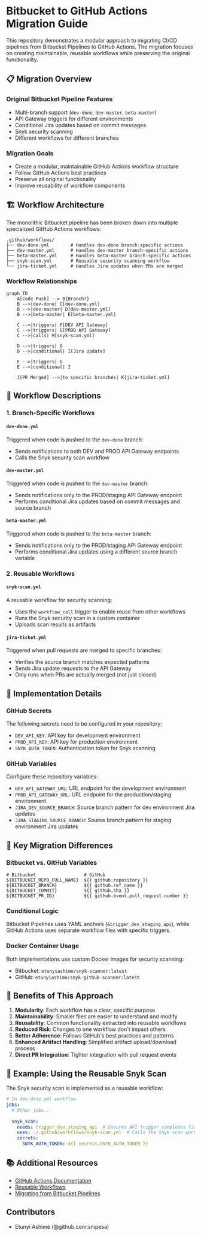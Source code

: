 # Bitbucket to GitHub Actions Migration Guide

This repository demonstrates a modular approach to migrating CI/CD pipelines from Bitbucket Pipelines to GitHub Actions. The migration focuses on creating maintainable, reusable workflows while preserving the original functionality.

## 📋 Migration Overview

### Original Bitbucket Pipeline Features
- Multi-branch support (`dev-done`, `dev-master`, `beta-master`)
- API Gateway triggers for different environments
- Conditional Jira updates based on commit messages
- Snyk security scanning
- Different workflows for different branches

### Migration Goals
- Create a modular, maintainable GitHub Actions workflow structure
- Follow GitHub Actions best practices
- Preserve all original functionality
- Improve reusability of workflow components

## 🏗️ Workflow Architecture

The monolithic Bitbucket pipeline has been broken down into multiple specialized GitHub Actions workflows:

```
.github/workflows/
├── dev-done.yml        # Handles dev-done branch-specific actions
├── dev-master.yml      # Handles dev-master branch-specific actions
├── beta-master.yml     # Handles beta-master branch-specific actions
├── snyk-scan.yml       # Reusable security scanning workflow
└── jira-ticket.yml     # Handles Jira updates when PRs are merged
```

### Workflow Relationships

```mermaid
graph TD
    A[Code Push] --> B{Branch?}
    B -->|dev-done| C[dev-done.yml]
    B -->|dev-master| D[dev-master.yml]
    B -->|beta-master| E[beta-master.yml]
    
    C -->|triggers| F[DEV API Gateway]
    C -->|triggers| G[PROD API Gateway]
    C -->|calls| H[snyk-scan.yml]
    
    D -->|triggers| G
    D -->|conditional| I[Jira Update]
    
    E -->|triggers| G
    E -->|conditional| I
    
    J[PR Merged] -->|to specific branches| K[jira-ticket.yml]
```

## 📄 Workflow Descriptions

### 1. Branch-Specific Workflows

#### `dev-done.yml`
Triggered when code is pushed to the `dev-done` branch:
- Sends notifications to both DEV and PROD API Gateway endpoints
- Calls the Snyk security scan workflow

#### `dev-master.yml`
Triggered when code is pushed to the `dev-master` branch:
- Sends notifications only to the PROD/staging API Gateway endpoint
- Performs conditional Jira updates based on commit messages and source branch

#### `beta-master.yml`
Triggered when code is pushed to the `beta-master` branch:
- Sends notifications only to the PROD/staging API Gateway endpoint
- Performs conditional Jira updates using a different source branch variable

### 2. Reusable Workflows

#### `snyk-scan.yml`
A reusable workflow for security scanning:
- Uses the `workflow_call` trigger to enable reuse from other workflows
- Runs the Snyk security scan in a custom container
- Uploads scan results as artifacts

#### `jira-ticket.yml`
Triggered when pull requests are merged to specific branches:
- Verifies the source branch matches expected patterns
- Sends Jira update requests to the API Gateway
- Only runs when PRs are actually merged (not just closed)

## 🔧 Implementation Details

### GitHub Secrets
The following secrets need to be configured in your repository:

- `DEV_API_KEY`: API key for development environment
- `PROD_API_KEY`: API key for production environment
- `SNYK_AUTH_TOKEN`: Authentication token for Snyk scanning

### GitHub Variables
Configure these repository variables:

- `DEV_API_GATEWAY_URL`: URL endpoint for the development environment
- `PROD_API_GATEWAY_URL`: URL endpoint for the production/staging environment
- `JIRA_DEV_SOURCE_BRANCH`: Source branch pattern for dev environment Jira updates
- `JIRA_STAGING_SOURCE_BRANCH`: Source branch pattern for staging environment Jira updates

## 📝 Key Migration Differences

### Bitbucket vs. GitHub Variables
```
# Bitbucket                  # GitHub
${BITBUCKET_REPO_FULL_NAME}  ${{ github.repository }}
${BITBUCKET_BRANCH}          ${{ github.ref_name }}
${BITBUCKET_COMMIT}          ${{ github.sha }}
${BITBUCKET_PR_ID}           ${{ github.event.pull_request.number }}
```

### Conditional Logic
Bitbucket Pipelines uses YAML anchors (`&trigger_dev_staging_api`), while GitHub Actions uses separate workflow files with specific triggers.

### Docker Container Usage
Both implementations use custom Docker images for security scanning:
- Bitbucket: `etunyiashime/snyk-scanner:latest`
- GitHub: `etunyiashime/snyk-github-scanner:latest`

## 🚀 Benefits of This Approach

1. **Modularity**: Each workflow has a clear, specific purpose
2. **Maintainability**: Smaller files are easier to understand and modify
3. **Reusability**: Common functionality extracted into reusable workflows
4. **Reduced Risk**: Changes to one workflow don't impact others
5. **Better Adherence**: Follows GitHub's best practices and patterns
6. **Enhanced Artifact Handling**: Simplified artifact upload/download process
7. **Direct PR Integration**: Tighter integration with pull request events

## 🧩 Example: Using the Reusable Snyk Scan

The Snyk security scan is implemented as a reusable workflow:

```yaml
# In dev-done.yml workflow
jobs:
  # Other jobs...
  
  snyk_scan:
    needs: trigger_dev_staging_api  # Ensures API trigger completes first
    uses: ./.github/workflows/snyk-scan.yml  # Calls the Snyk scan workflow
    secrets:
      SNYK_AUTH_TOKEN: ${{ secrets.SNYK_AUTH_TOKEN }}
```

## 📚 Additional Resources

- [GitHub Actions Documentation](https://docs.github.com/en/actions)
- [Reusable Workflows](https://docs.github.com/en/actions/using-workflows/reusing-workflows)
- [Migrating from Bitbucket Pipelines](https://docs.github.com/en/actions/migrating-to-github-actions/using-github-actions-importer-to-automate-migrations/migrating-from-bitbucket-pipelines-with-github-actions-importer)

## Contributors
- Etunyi Ashime (@github.com:snipesa)